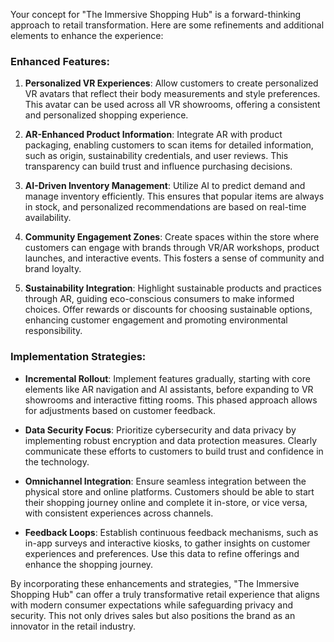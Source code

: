 Your concept for "The Immersive Shopping Hub" is a forward-thinking approach to retail transformation. Here are some refinements and additional elements to enhance the experience:

### Enhanced Features:

1. **Personalized VR Experiences**: Allow customers to create personalized VR avatars that reflect their body measurements and style preferences. This avatar can be used across all VR showrooms, offering a consistent and personalized shopping experience.

2. **AR-Enhanced Product Information**: Integrate AR with product packaging, enabling customers to scan items for detailed information, such as origin, sustainability credentials, and user reviews. This transparency can build trust and influence purchasing decisions.

3. **AI-Driven Inventory Management**: Utilize AI to predict demand and manage inventory efficiently. This ensures that popular items are always in stock, and personalized recommendations are based on real-time availability.

4. **Community Engagement Zones**: Create spaces within the store where customers can engage with brands through VR/AR workshops, product launches, and interactive events. This fosters a sense of community and brand loyalty.

5. **Sustainability Integration**: Highlight sustainable products and practices through AR, guiding eco-conscious consumers to make informed choices. Offer rewards or discounts for choosing sustainable options, enhancing customer engagement and promoting environmental responsibility.

### Implementation Strategies:

- **Incremental Rollout**: Implement features gradually, starting with core elements like AR navigation and AI assistants, before expanding to VR showrooms and interactive fitting rooms. This phased approach allows for adjustments based on customer feedback.

- **Data Security Focus**: Prioritize cybersecurity and data privacy by implementing robust encryption and data protection measures. Clearly communicate these efforts to customers to build trust and confidence in the technology.

- **Omnichannel Integration**: Ensure seamless integration between the physical store and online platforms. Customers should be able to start their shopping journey online and complete it in-store, or vice versa, with consistent experiences across channels.

- **Feedback Loops**: Establish continuous feedback mechanisms, such as in-app surveys and interactive kiosks, to gather insights on customer experiences and preferences. Use this data to refine offerings and enhance the shopping journey.

By incorporating these enhancements and strategies, "The Immersive Shopping Hub" can offer a truly transformative retail experience that aligns with modern consumer expectations while safeguarding privacy and security. This not only drives sales but also positions the brand as an innovator in the retail industry.